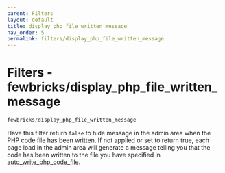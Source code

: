 ```yaml
---
parent: Filters
layout: default
title: display_php_file_written_message
nav_order: 5
permalink: filters/display_php_file_written_message
---
```


# Filters - fewbricks/display_php_file_written_message

```php
fewbricks/display_php_file_written_message
```

Have this filter return `false` to hide message in the admin area when the PHP code file has been written. If not
applied or set to return true, each page load in the admin area will generate a message telling you that the code has
been written to the file you have specified in  [auto_write_php_code_file](doc:auto_write_php_code_file).
